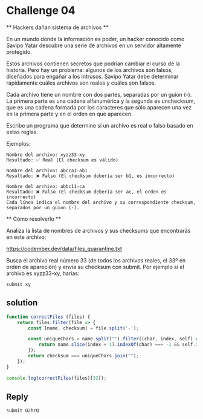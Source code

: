 # Challenge 04

** Hackers dañan sistema de archivos **

En un mundo donde la información es poder, un hacker conocido como Savipo Yatar descubre una serie de archivos en un servidor altamente protegido.

Estos archivos contienen secretos que podrían cambiar el curso de la historia. Pero hay un problema: algunos de los archivos son falsos, diseñados para engañar a los intrusos. Savipo Yatar debe determinar rápidamente cuáles archivos son reales y cuáles son falsos.

Cada archivo tiene un nombre con dos partes, separadas por un guion (-). La primera parte es una cadena alfanumérica y la segunda es unchecksum, que es una cadena formada por los caracteres que sólo aparecen una vez en la primera parte y en el orden en que aparecen.

Escribe un programa que determine si un archivo es real o falso basado en estas reglas.

Ejemplos:
```bs
Nombre del archivo: xyzz33-xy
Resultado: ✅ Real (El checksum es válido)

Nombre del archivo: abcca1-ab1
Resultado: ❌ Falso (El checksum debería ser b1, es incorrecto)

Nombre del archivo: abbc11-ca
Resultado: ❌ Falso (El checksum debería ser ac, el orden es incorrecto)
Cada línea indica el nombre del archivo y su correspondiente checksum, separados por un guion (-).
```

** Cómo resolverlo **

Analiza la lista de nombres de archivos y sus checksums que encontrarás en este archivo:

https://codember.dev/data/files_quarantine.txt

Busca el archivo real número 33 (de todos los archivos reales, el 33º en orden de apareción) y envía su checksum con submit. Por ejemplo si el archivo es xyzz33-xy, harías:

``submit xy``

## solution

```js
function correctFiles (files) {
	return files.filter(file => {
		const [name, checksum] = file.split('-');

		const uniqueChars = name.split("").filter((char, index, self) => {
			return name.slice(index + 1).indexOf(char) === -1 && self.indexOf(char) === index;
		});
		return checksum === uniqueChars.join("");
	});
}

console.log(correctFiles(files)[32]);
```

## Reply

```bash
submit O2hrQ
```
